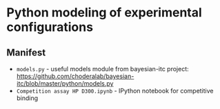# Python modeling of experimental configurations

## Manifest
* `models.py` - useful models module from bayesian-itc project: https://github.com/choderalab/bayesian-itc/blob/master/python/models.py
* `Competition assay HP D300.ipynb` - IPython notebook for competitive binding
